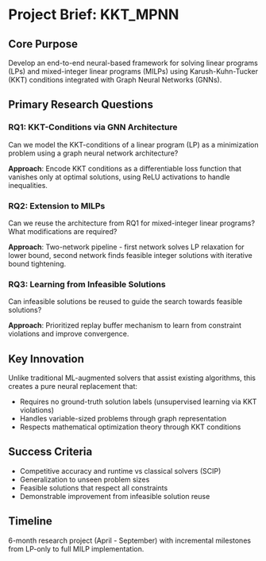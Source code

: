 # Project Brief: KKT_MPNN

## Core Purpose
Develop an end-to-end neural-based framework for solving linear programs (LPs) and mixed-integer linear programs (MILPs) using Karush-Kuhn-Tucker (KKT) conditions integrated with Graph Neural Networks (GNNs).

## Primary Research Questions

### RQ1: KKT-Conditions via GNN Architecture
Can we model the KKT-conditions of a linear program (LP) as a minimization problem using a graph neural network architecture?

**Approach**: Encode KKT conditions as a differentiable loss function that vanishes only at optimal solutions, using ReLU activations to handle inequalities.

### RQ2: Extension to MILPs
Can we reuse the architecture from RQ1 for mixed-integer linear programs? What modifications are required?

**Approach**: Two-network pipeline - first network solves LP relaxation for lower bound, second network finds feasible integer solutions with iterative bound tightening.

### RQ3: Learning from Infeasible Solutions
Can infeasible solutions be reused to guide the search towards feasible solutions?

**Approach**: Prioritized replay buffer mechanism to learn from constraint violations and improve convergence.

## Key Innovation
Unlike traditional ML-augmented solvers that assist existing algorithms, this creates a pure neural replacement that:
- Requires no ground-truth solution labels (unsupervised learning via KKT violations)
- Handles variable-sized problems through graph representation
- Respects mathematical optimization theory through KKT conditions

## Success Criteria
- Competitive accuracy and runtime vs classical solvers (SCIP)
- Generalization to unseen problem sizes
- Feasible solutions that respect all constraints
- Demonstrable improvement from infeasible solution reuse

## Timeline
6-month research project (April - September) with incremental milestones from LP-only to full MILP implementation.
